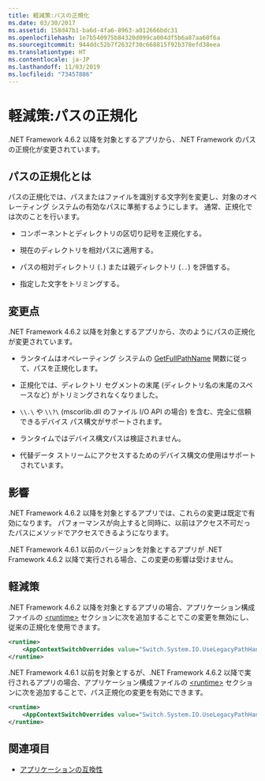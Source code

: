 ```yaml
---
title: 軽減策:パスの正規化
ms.date: 03/30/2017
ms.assetid: 158d47b1-ba6d-4fa6-8963-a012666bdc31
ms.openlocfilehash: 1e7b540975b84320d099ca004df5b6a87aa60f6a
ms.sourcegitcommit: 944ddc52b7f2632f30c668815f92b378efd38eea
ms.translationtype: HT
ms.contentlocale: ja-JP
ms.lasthandoff: 11/03/2019
ms.locfileid: "73457886"
---
```

# <a name="mitigation-path-normalization"></a>軽減策:パスの正規化
.NET Framework 4.6.2 以降を対象とするアプリから、.NET Framework のパスの正規化が変更されています。  
  
## <a name="what-is-path-normalization"></a>パスの正規化とは  
 パスの正規化では、パスまたはファイルを識別する文字列を変更し、対象のオペレーティング システムの有効なパスに準拠するようにします。 通常、正規化では次のことを行います。  
  
- コンポーネントとディレクトリの区切り記号を正規化する。  
  
- 現在のディレクトリを相対パスに適用する。  
  
- パスの相対ディレクトリ (`.`) または親ディレクトリ (`..`) を評価する。  
  
- 指定した文字をトリミングする。  
  
## <a name="the-changes"></a>変更点  
 .NET Framework 4.6.2 以降を対象とするアプリから、次のようにパスの正規化が変更されています。  
  
- ランタイムはオペレーティング システムの [GetFullPathName](/windows/desktop/api/fileapi/nf-fileapi-getfullpathnamea) 関数に従って、パスを正規化します。  
  
- 正規化では、ディレクトリ セグメントの末尾 (ディレクトリ名の末尾のスペースなど) がトリミングされなくなりました。  
  
- `\\.\` や `\\?\` (mscorlib.dll のファイル I/O API の場合) を含む、完全に信頼できるデバイス パス構文がサポートされます。  
  
- ランタイムではデバイス構文パスは検証されません。  
  
- 代替データ ストリームにアクセスするためのデバイス構文の使用はサポートされています。  
  
## <a name="impact"></a>影響  

.NET Framework 4.6.2 以降を対象とするアプリでは、これらの変更は既定で有効になります。 パフォーマンスが向上すると同時に、以前はアクセス不可だったパスにメソッドでアクセスできるようになります。  
  
.NET Framework 4.6.1 以前のバージョンを対象とするアプリが .NET Framework 4.6.2 以降で実行される場合、この変更の影響は受けません。  
  
## <a name="mitigation"></a>軽減策  
 .NET Framework 4.6.2 以降を対象とするアプリの場合、アプリケーション構成ファイルの [\<runtime>](../configure-apps/file-schema/runtime/runtime-element.md) セクションに次を追加することでこの変更を無効にし、従来の正規化を使用できます。  
  
```xml  
<runtime>  
    <AppContextSwitchOverrides value="Switch.System.IO.UseLegacyPathHandling=true" />    
</runtime>  
```  
  
.NET Framework 4.6.1 以前を対象とするが、.NET Framework 4.6.2 以降で実行されるアプリの場合、アプリケーション構成ファイルの [\<runtime>](../configure-apps/file-schema/runtime/runtime-element.md) セクションに次を追加することで、パス正規化の変更を有効にできます。  
  
```xml  
<runtime>  
    <AppContextSwitchOverrides value="Switch.System.IO.UseLegacyPathHandling=false" />    
</runtime>  
```  
  
## <a name="see-also"></a>関連項目

- [アプリケーションの互換性](application-compatibility.md)
